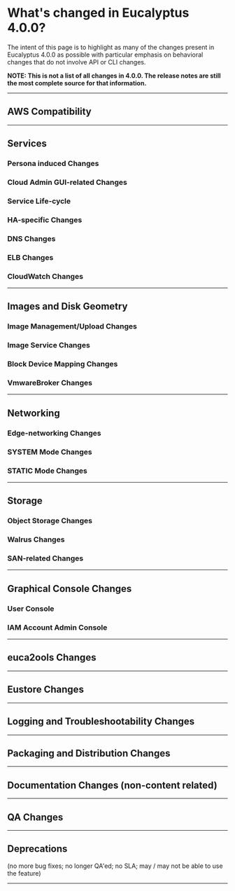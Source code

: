 # What's changed in Eucalyptus 4.0.0?

The intent of this page is to highlight as many of the changes present in Eucalyptus 4.0.0 as possible with particular emphasis on behavioral changes that do not involve API or CLI changes.

**NOTE: This is not a list of all changes in 4.0.0. The release notes are still the most complete source for that information.**
***

## AWS Compatibility
***
## Services
### Persona induced Changes
### Cloud Admin GUI-related Changes
### Service Life-cycle
### HA-specific Changes
### DNS Changes
### ELB Changes
### CloudWatch Changes
***
## Images and Disk Geometry
### Image Management/Upload Changes
### Image Service Changes
### Block Device Mapping Changes
### VmwareBroker Changes
***
## Networking
### Edge-networking Changes
### SYSTEM Mode Changes
### STATIC Mode Changes
***
## Storage
### Object Storage Changes
### Walrus Changes
### SAN-related Changes
***
## Graphical Console Changes
### User Console
### IAM Account Admin Console
***
## euca2ools Changes
***
## Eustore Changes
***
## Logging and Troubleshootability Changes
***
## Packaging and Distribution Changes
***
## Documentation Changes (non-content related)
***
## QA Changes
***
## Deprecations 
(no more bug fixes; no longer QA'ed; no SLA; may / may not be able to use the feature)
***